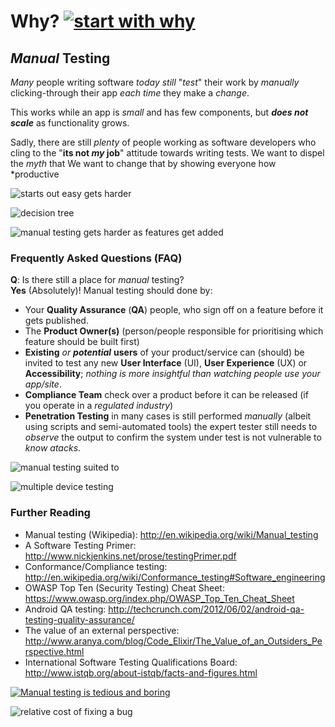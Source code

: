 # Why? [![start with why](images/start-with-why.png)](http://www.ted.com/talks/simon_sinek_how_great_leaders_inspire_action)





## *Manual* Testing

*Many* people writing software *today* *still* "*test*" their work by *manually*
clicking-through their app *each time* they make a *change*.

This works while an app is *small* and has few components, but ***does not
scale*** as functionality grows.

Sadly, there are still *plenty* of people working as software developers
who cling to the "**its not *my* job**" attitude towards writing tests.
We want to dispel the *myth* that
We want to change that by showing everyone how *productive

![starts out easy gets harder](http://i.imgur.com/1usRwT6.png)



![decision tree](http://i.imgur.com/DFYspgE.png)


![manual testing gets harder as features get added](http://i.imgur.com/BxCZ7Nl.png)



### Frequently Asked Questions (FAQ)

**Q**: Is there still a place for *manual* testing?  
**Yes** (Absolutely)! Manual testing should done by:
+ Your **Quality Assurance** (**QA**) people, who sign off on a feature
before it gets published.
+ The **Product Owner(s)** (person/people responsible for
  prioritising which feature should be built first)
+ **Existing** *or* ***potential*** **users** of your product/service
can (should) be invited to test any new **User Interface** (UI),
**User Experience** (UX) or **Accessibility**; *nothing is more insightful
than watching people use your app/site*.
+ **Compliance Team** check over a product before it can be released (if you operate in a *regulated industry*)
+ **Penetration Testing** in many cases is still performed *manually* (albeit using
  scripts and semi-automated tools) the expert tester still needs to *observe* the
  output to confirm the system under test is not vulnerable to *know atacks*.

![manual testing suited to](http://i.imgur.com/lCPdBav.jpg)

![multiple device testing](http://i.imgur.com/vpFl1sN.jpg)


### Further Reading
+ Manual testing (Wikipedia): http://en.wikipedia.org/wiki/Manual_testing
+ A Software Testing Primer: http://www.nickjenkins.net/prose/testingPrimer.pdf
+ Conformance/Compliance testing: http://en.wikipedia.org/wiki/Conformance_testing#Software_engineering
+ OWASP Top Ten (Security Testing) Cheat Sheet:
https://www.owasp.org/index.php/OWASP_Top_Ten_Cheat_Sheet
+ Android QA testing: http://techcrunch.com/2012/06/02/android-qa-testing-quality-assurance/
+ The value of an external perspective:
http://www.aranya.com/blog/Code_Elixir/The_Value_of_an_Outsiders_Perspective.html
+ International Software Testing Qualifications Board:
http://www.istqb.org/about-istqb/facts-and-figures.html

[![Manual testing is tedious and boring](http://i.imgur.com/X8YTOQD.png)](https://www.youtube.com/watch?v=xCwkjZcEK6w)

![relative cost of fixing a bug](http://i.imgur.com/Ie10VLv.jpg)
